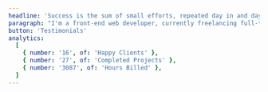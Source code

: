 ```yaml
---
headline: 'Success is the sum of small efforts, repeated day in and day out.'
paragraph: "I'm a front-end web developer, currently freelancing full-time on Upwork, I offer money-back guarantee, premium, after-sales service, you can always check my past client’s feedback in the testimonials section to make sure you are in good hands."
button: 'Testimonials'
analytics:
  [
    { number: '16', of: 'Happy Clients' },
    { number: '27', of: 'Completed Projects' },
    { number: '3087', of: 'Hours Billed' },
  ]
---
```

